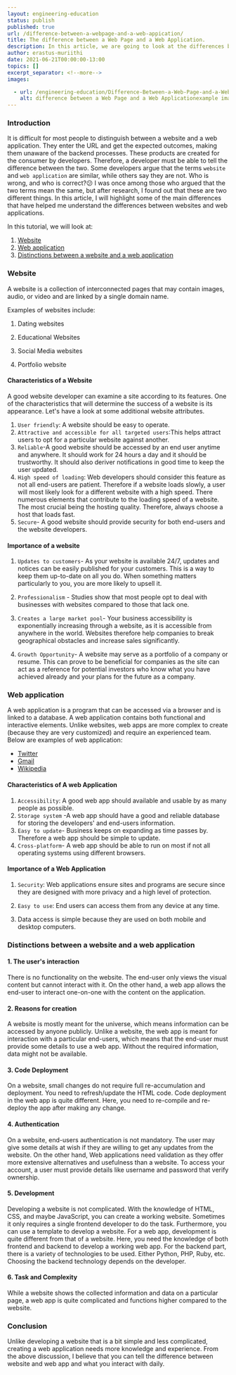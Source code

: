 ```yaml
---
layout: engineering-education
status: publish
published: true
url: /difference-between-a-webpage-and-a-web-appication/
title: The difference between a Web Page and a Web Application.
description: In this article, we are going to look at the differences between Web page and a Website in backend development. It is difficult for a user to distinguish between a website and a web application. They enter the URL and get the expected outcomes.Getting the results of what they are searching for is what matters to the end-user. How they get the results is not their business.
author: erastus-muriithi
date: 2021-06-21T00:00:00-13:00
topics: []
excerpt_separator: <!--more-->
images:

  - url: /engineering-education/Difference-Between-a-Web-Page-and-a-Web-Appication/hero.png
    alt: difference between a Web Page and a Web Applicationexample image
---
```


### Introduction
It is difficult for most people to distinguish between a website and a web application. They enter the URL and get the expected outcomes, making them unaware of the backend processes.
These products are created for the consumer by developers. Therefore, a developer must be able to tell the difference between the two. 
Some developers argue that the terms `website` and `web application` are similar, while others say they are not. Who is wrong, and who is correct?😕
I was once among those who argued that the two terms mean the same, but after research, I found out that these are two different things. 
In this article, I will highlight some of the main differences that have helped me understand the differences between websites and web applications.

In this tutorial, we will look at:
1. [Website](#website)
2. [Web application](#web-application)
3. [Distinctions between a website and a web application](#distinctions-between-a-website-and-a-web-application)

### Website

A website is a collection of interconnected pages that may contain images, audio, or video and are linked by a single domain name.

Examples of websites include:

1. Dating websites

2. Educational Websites

3. Social Media websites

4. Portfolio website

#### Characteristics of a Website
A good website developer can examine a site according to its features. One of the characteristics that will determine the success of a website is its appearance. Let's have a look at some additional website attributes.
1. `User friendly`: A website should be easy to operate.
2. `Attractive and accessible for all targeted users`:This helps attract users to opt for a particular website against another. 
3. ``Reliable``-A good website should be accessed by an end user anytime and anywhere. It should work for 24 hours a day and it should be trustworthy. It should also deriver notifications in good time to keep the user updated.
4. `High speed of loading`: Web developers should consider this feature as not all end-users are patient. Therefore if a website loads slowly, a user will most likely look for a different website with a high speed. There numerous elements that contribute to the loading speed of a website. The most crucial being the hosting quality. Therefore, always choose a host that loads fast.
5. `Secure`- A good website should provide security for both end-users and the website developers.

#### Importance of a website

1. ``Updates to customers``- As your website is available 24/7, updates and notices can be easily published for your customers. This is a way to keep them up-to-date on all you do. When something matters particularly to you, you are more likely to upsell it.

2. `Professionalism` - Studies show that most people opt to deal with businesses with websites compared to those that lack one. 

3. ``Creates a large market pool``- Your business accessibility is exponentially increasing through a website, as it is accessible from anywhere in the world. Websites therefore help companies to break geographical obstacles and increase sales significantly.
4. ``Growth Opportunity``- A website may serve as a portfolio of a company or resume. This can prove to be beneficial for companies as the site can act as a reference for potential investors who know what you have achieved already and your plans for the future as a company.

### Web application
A web application is a program that can be accessed via a browser and is linked to a database. A web application contains both functional and interactive elements.
Unlike websites, web apps are more complex to create (because they are very customized) and require an experienced team.
Below are examples of web application:
- [Twitter](https://twitter.com/?lang=en)
- [Gmail](https://mail.google.com/)
- [Wikipedia](https://www.wikipedia.org/)

#### Characteristics of A web Application
1. `Accessibility`: A good web app should available and usable by as many people as possible.
2. `Storage system` -A web app should have a good and reliable database for storing the developers' and end-users information.
3. ``Easy to update``- Business keeps on expanding as time passes by. Therefore a web app should be simple to update.
4. `Cross-platform`- A web app should be able to run on most if not all operating systems using different browsers.

#### Importance of a Web Application

1. `Security`: Web applications ensure sites and programs are secure since they are designed with more privacy and a high level of protection.
 2. `Easy to use`: End users can access them from any device at any time. 

3.  Data access is simple because they are used on both mobile and desktop computers. 

### Distinctions between a website and a web application

#### 1. The user's interaction
There is no functionality on the website. The end-user only views the visual content but cannot interact with it.
On the other hand, a web app allows the end-user to interact one-on-one with the content on the application.
#### 2. Reasons for creation
A website is mostly meant for the universe, which means information can be accessed by anyone publicly.
Unlike a website, the web app is meant for interaction with a particular end-users, which means that the end-user must provide some details to use a web app. Without the required information, data might not be available.
#### 3. Code Deployment
On a website, small changes do not require full re-accumulation and deployment. You need to refresh/update the HTML code.
Code deployment in the web app is quite different. Here, you need to re-compile and re-deploy the app after making any change.
#### 4. Authentication
On a website, end-users authentication is not mandatory. The user may give some details at wish if they are willing to get any updates from the website.
On the other hand, Web applications need validation as they offer more extensive alternatives and usefulness than a website. To access your account, a user must provide details like username and password that verify ownership.
#### 5. Development
Developing a website is not complicated. With the knowledge of HTML, CSS, and maybe JavaScript, you can create a working website. Sometimes it only requires a single frontend developer to do the task.
Furthermore, you can use a template to develop a website. 
For a web app, development is quite different from that of a website. Here, you need the knowledge of both frontend and backend to develop a working web app. For the backend part, there is a variety of technologies to be used. Either Python, PHP, Ruby, etc. Choosing the backend technology depends on the developer. 
#### 6. Task and Complexity

While a website shows the collected information and data on a particular page, a web app is quite complicated and functions higher compared to the website.

### Conclusion
Unlike developing a website that is a bit simple and less complicated, creating a web application needs more knowledge and experience.
From the above discussion, I believe that you can tell the difference between website and web app and what you interact with daily.
